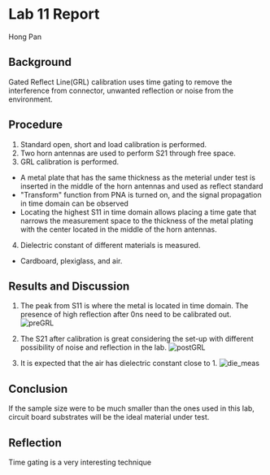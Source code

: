 # Lab 11 Report
Hong Pan

## Background
Gated Reflect Line(GRL) calibration uses time gating to remove the interference from connector, unwanted reflection or noise from 
the environment.

## Procedure
1. Standard open, short and load calibration is performed.
2. Two horn antennas are used to perform S21 through free space.
3. GRL calibration is performed.
  + A metal plate that has the same thickness as the meterial under test is inserted in the middle of the horn antennas
    and used as reflect standard
  + "Transform" function from PNA is turned on, and the signal propagation in time domain can be observed
  + Locating the highest S11 in time domain allows placing a time gate that narrows the measurement space to the thickness
    of the metal plating with the center located in the middle of the horn antennas.
4. Dielectric constant of different materials is measured.
  + Cardboard, plexiglass, and air. 

## Results and Discussion
1. The peak from S11 is where the metal is located in time domain. The presence of high reflection after 0ns need to be calibrated out.
![preGRL](https://github.com/CourseReps/ECEN452-Spring2016/blob/master/Students/hongpan0507/Lab11/plotting/preGRL.png)

2. The S21 after calibration is great considering the set-up with different possibility of noise and reflection in the lab.
![postGRL](https://github.com/CourseReps/ECEN452-Spring2016/blob/master/Students/hongpan0507/Lab11/plotting/postGRL.png)

1. It is expected that the air has dielectric constant close to 1.
![die_meas](https://github.com/CourseReps/ECEN452-Spring2016/blob/master/Students/hongpan0507/Lab11/plotting/die_meas.png)

## Conclusion
If the sample size were to be much smaller than the ones used in this lab, circuit board substrates will be the ideal material 
under test.

## Reflection
Time gating is a very interesting technique
